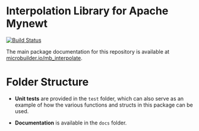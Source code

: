 # Interpolation Library for Apache Mynewt

[![Build Status](https://travis-ci.org/microbuilder/mb_interpolate.svg?branch=master)](https://travis-ci.org/microbuilder/mb_interpolate)

The main package documentation for this repository is available at
[microbuilder.io/mb_interpolate](http://microbuilder.io/mb_interpolate).

# Folder Structure

- **Unit tests** are provided in the `test` folder, which can also
serve as an example of how the various functions and structs in this package
can be used.

- **Documentation** is available in the `docs` folder.
